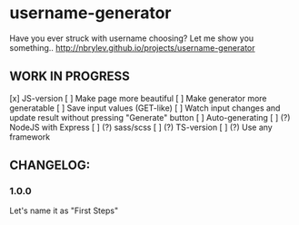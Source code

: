 # username-generator
Have you ever struck with username choosing? Let me show you something..
http://nbrylev.github.io/projects/username-generator

## WORK IN PROGRESS
[x] JS-version
[ ] Make page more beautiful
[ ] Make generator more generatable
[ ] Save input values (GET-like)
[ ] Watch input changes and update result without pressing "Generate" button
[ ] Auto-generating
[ ] (?) NodeJS with Express
[ ] (?) sass/scss
[ ] (?) TS-version
[ ] (?) Use any framework


## CHANGELOG:

### 1.0.0
  Let's name it as "First Steps"
